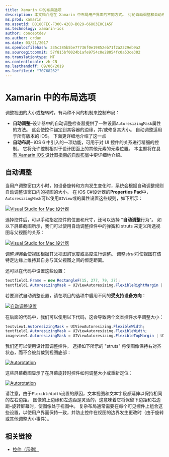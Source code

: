 ```yaml
---
title: Xamarin 中的布局选项
description: 本文档介绍在 Xamarin 中布局用户界面的不同方式。 讨论自动调整和自动布局。
ms.prod: xamarin
ms.assetid: D8180FEC-F300-42C0-B029-66803E0C1A5F
ms.technology: xamarin-ios
author: conceptdev
ms.author: crdun
ms.date: 03/21/2017
ms.openlocfilehash: 335c385b5be77736f0e19852eb71f2a2329eb9a2
ms.sourcegitcommit: 57f815bf0024b1afe9754c0e28054fc0a53ce302
ms.translationtype: MT
ms.contentlocale: zh-CN
ms.lasthandoff: 09/06/2019
ms.locfileid: "70768262"
---
```

# <a name="layout-options-in-xamarinios"></a>Xamarin 中的布局选项

调整视图的大小或旋转时，有两种不同的机制来控制布局：

- **自动调整**–设计器中的自动调整检查器提供了一种设置`AutoresizingMask`属性的方法。 这会使控件锚定到其容器的边缘，并/或修复其大小。 自动调整适用于所有版本的 iOS。 下面更详细地介绍了这一点
- **自动布局**– iOS 6 中引入的一项功能，可用于对 UI 控件的关系进行精细的控制。 它将允许控制相对于设计图面上的其他元素的元素位置。 本主题将在[具有 Xamarin IOS 设计器指南的自动布局](~/ios/user-interface/designer/designer-auto-layout.md)中更详细地介绍。

## <a name="autosizing"></a>自动调整

当用户调整窗口大小时，如设备旋转和方向发生变化时，系统会根据自动调整规则自动调整该窗口内的视图的大小。 在 iOS C#设计器的**Properties Pad**中， `AutoresizingMask`可以使用`UIView`或的属性设置这些规则，如下所示：

 [![](layout-options-images/image41.png "Visual Studio for Mac 设计器")](layout-options-images/image41.png#lightbox)

选择控件后，可以手动指定控件的位置和尺寸，还可以选择 "**自动调整**行为"。 如以下屏幕截图所示，我们可以使用自动调整控件中的弹簧和 struts 来定义所选视图与父视图的关系：

 [![](layout-options-images/image42.png "Visual Studio for Mac 设计器")](layout-options-images/image42.png#lightbox)

调整*弹簧*会使视图根据其父视图的宽度或高度进行调整。 调整*strut*将使视图在该特定边缘上维持其自身与其父视图之间的恒定距离。

还可以在代码中设置这些设置：

```csharp
textfield1.Frame = new RectangleF(15, 277, 79, 27);
textfield1.AutoresizingMask = UIViewAutoresizing.FlexibleRightMargin | UIViewAutoresizing.FlexibleBottomMargin;
```

若要测试自动调整设置，请在项目的选项中启用不同的**受支持设备方向**：

 [![](layout-options-images/image43a.png "自动调整设置")](layout-options-images/image43a.png#lightbox)

在后面的代码中，我们可以使用以下代码，这会导致两个文本控件水平调整大小：

```csharp
textview1.AutoresizingMask = UIViewAutoresizing.FlexibleWidth;
textfield1.AutoresizingMask = UIViewAutoresizing.FlexibleWidth;
imageview1.AutoresizingMask = UIViewAutoresizing.FlexibleTopMargin | UIViewAutoresizing.FlexibleLeftMargin;
```

我们还可以使用设计器调整控件。 选择如下所示的 "struts" 将使图像保持右对齐状态，而不会被剪裁到视图底部：

 [![](layout-options-images/autoresize.png "Autorotation")](layout-options-images/autoresize.png#lightbox)

这些屏幕截图显示了在屏幕旋转时控件如何调整大小或重新定位：

 [![](layout-options-images/image44a.png "Autorotation")](layout-options-images/image44a.png#lightbox)

请注意，由于`FlexibleWidth`设置的原因，文本视图和文本字段都延伸以保持相同的左右边距。 图像的上边缘和左边距是灵活的，这意味着它将保留下边距和右边距–旋转屏幕时，使图像处于视图中。 复杂布局通常需要在每个可见控件上组合这些设置，以使用户界面保持一致，并防止控件在视图的边界发生更改时（由于旋转或其他调整大小事件）。

## <a name="related-links"></a>相关链接

- [控件（示例）](https://docs.microsoft.com/samples/xamarin/ios-samples/controls)
